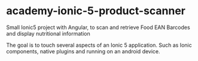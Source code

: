# academy-ionic-5-product-scanner
Small Ionic5 project with Angular, to scan and retrieve Food EAN Barcodes and display nutritional information

The goal is to touch several aspects of an Ionic 5 application. Such as Ionic components, native plugins and running on an android device.
